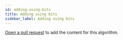 ```yaml
---
id: adding-using-bits
title: Adding using bits
sidebar_label: Adding using bits
---
```


[Open a pull request](https://github.com/AllAlgorithms/algorithms/tree/master/docs/adding-using-bits.md) to add the content for this algorithm.
